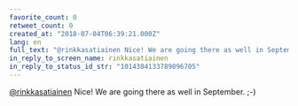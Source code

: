 ```yaml
---
favorite_count: 0
retweet_count: 0
created_at: "2018-07-04T06:39:21.000Z"
lang: en
full_text: "@rinkkasatiainen Nice! We are going there as well in September. ;-)"
in_reply_to_screen_name: rinkkasatiainen
in_reply_to_status_id_str: "1014384133789896705"
---
```


[@rinkkasatiainen](https://twitter.com/rinkkasatiainen) Nice! We are going there
as well in September. ;-)
